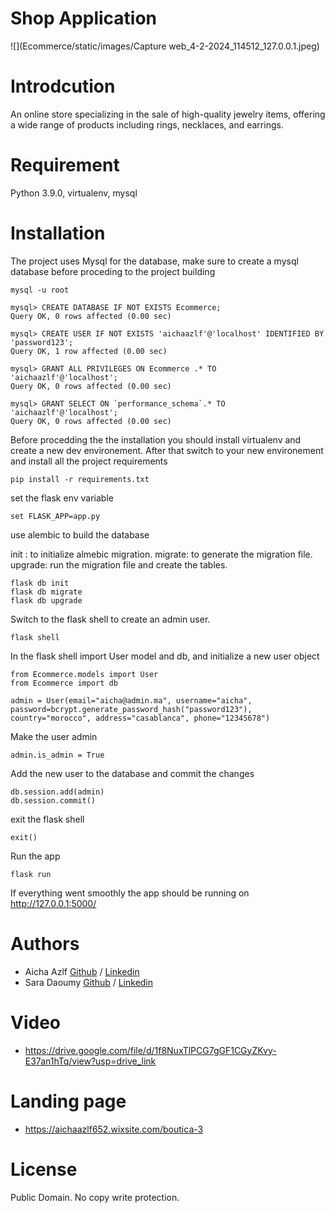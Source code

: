 # Shop Application
![](Ecommerce/static/images/Capture web_4-2-2024_114512_127.0.0.1.jpeg)

# Introdcution
An online store specializing in the sale of high-quality jewelry items, offering a wide range of products including rings, necklaces, and earrings.

# Requirement

Python 3.9.0, virtualenv, mysql

# Installation

The project uses Mysql for the database, make sure to create a mysql database before proceding to the project building

````
mysql -u root

mysql> CREATE DATABASE IF NOT EXISTS Ecommerce;
Query OK, 0 rows affected (0.00 sec)

mysql> CREATE USER IF NOT EXISTS 'aichaazlf'@'localhost' IDENTIFIED BY 'password123';
Query OK, 1 row affected (0.00 sec)

mysql> GRANT ALL PRIVILEGES ON Ecommerce .* TO 'aichaazlf'@'localhost';
Query OK, 0 rows affected (0.00 sec)

mysql> GRANT SELECT ON `performance_schema`.* TO 'aichaazlf'@'localhost';
Query OK, 0 rows affected (0.00 sec)
````

Before procedding the the installation you should install virtualenv and create a new dev environement.
After that switch to your new environement and install all the project requirements

```
pip install -r requirements.txt
```

set the flask env variable
```
set FLASK_APP=app.py
```
use alembic to build the database

init : to initialize almebic migration. 
migrate: to generate the migration file. 
upgrade: run the migration file and create the tables. 

```
flask db init
flask db migrate
flask db upgrade
```
Switch to the flask shell to create an admin user.
```
flask shell
```

In the flask shell import User model and db, and initialize a new user object

```
from Ecommerce.models import User
from Ecommerce import db

admin = User(email="aicha@admin.ma", username="aicha", password=bcrypt.generate_password_hash("password123"), country="morocco", address="casablanca", phone="12345678")
```
Make the user admin
```
admin.is_admin = True
```
Add the new user to the database and commit the changes
```
db.session.add(admin)
db.session.commit()
```
exit the flask shell
```
exit()
```
Run the app

```
flask run
```

If everything went smoothly the app should be running on http://127.0.0.1:5000/

# Authors
* Aicha Azlf [Github](https://github.com/aicha652) / [Linkedin](https://www.linkedin.com/in/aicha-azlf-099148189/)
* Sara Daoumy [Github](https://github.com/sara-dme) / [Linkedin](https://www.linkedin.com/in/sara-dme-2899b6270)

# Video
* https://drive.google.com/file/d/1f8NuxTlPCG7gGF1CGyZKvy-E37an1hTq/view?usp=drive_link

# Landing page
* https://aichaazlf652.wixsite.com/boutica-3

# License
Public Domain. No copy write protection.